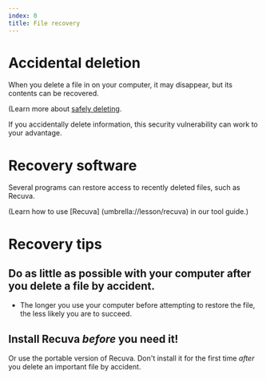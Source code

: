 ```yaml
---
index: 0
title: File recovery
---
```

# Accidental deletion

When you delete a file in on your computer, it may disappear, but its contents can be recovered.

(Learn more about [safely deleting](umbrella://lesson/safely-deleting). 

If you accidentally delete information, this security vulnerability can work to your advantage. 

# Recovery software

Several programs can restore access to recently deleted files, such as Recuva. 

(Learn how to use [Recuva] (umbrella://lesson/recuva) in our tool guide.)

# Recovery tips

## Do as little as possible with your computer after you delete a file by accident. 

*	The longer you use your computer before attempting to restore the file, the less likely you are to succeed. 

## Install Recuva *before* you need it! 

Or use the portable version of Recuva. Don't install it for the first time *after* you delete an important file by accident.
